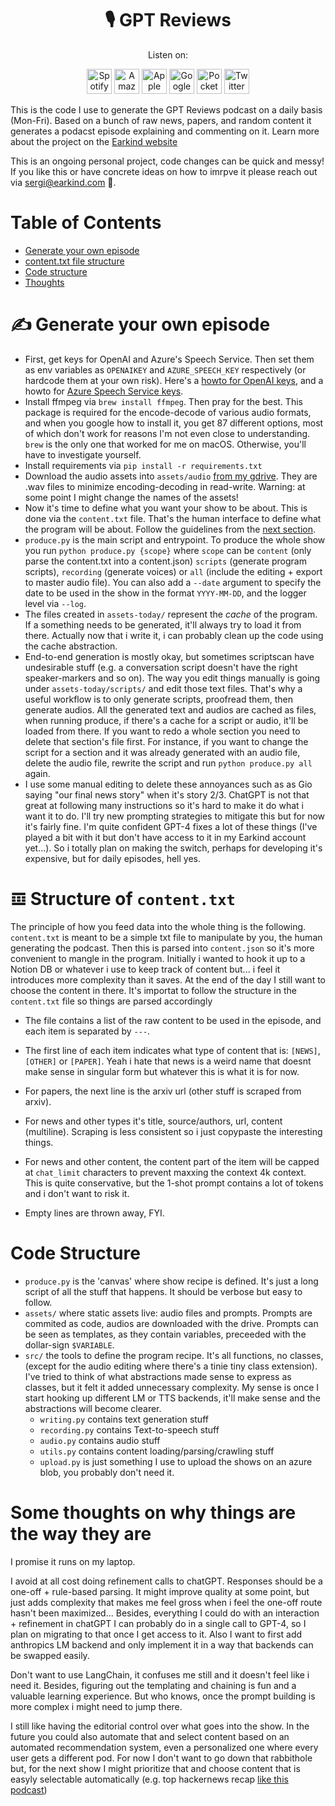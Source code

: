 <h1 align="center">🎙️ GPT Reviews</h1>
<p align="center">
Listen on:

<p align="center">
  <a href="https://open.spotify.com/show/2xvBhAct7kGYd6h9b8txhq?si=a36ba38be6074150"><img src="https://upload.wikimedia.org/wikipedia/commons/thumb/1/19/Spotify_logo_without_text.svg/1024px-Spotify_logo_without_text.svg.png" alt="Spotify" height="40"></a> 
  <a href="https://music.amazon.co.uk/podcasts/b32e4420-6d57-44ed-915d-e68316217df6/gpt-reviews"><img src="https://nwhn.org/wp-content/uploads/2022/05/amazon-prime-music-logo.png" alt="Amazon" height="40"></a>
  <a href="https://podcasts.apple.com/es/podcast/gpt-reviews/id1687287441"><img src="https://assets.stickpng.com/images/5f675af73b3c2a0004655703.png" alt="Apple" height="40"></a>
  <a href="https://podcasts.google.com/feed/aHR0cHM6Ly9hbmNob3IuZm0vcy9lMDgwOWM0OC9wb2RjYXN0L3Jzcw"><img src="https://upload.wikimedia.org/wikipedia/commons/thumb/2/25/Google_Podcasts_icon.svg/1200px-Google_Podcasts_icon.svg.png" alt="Google" height="40"></a>
  <a href="https://pca.st/hxzcjo0l"><img src="https://pocketcastsblog.files.wordpress.com/2022/02/cropped-pocketcasts-favicon-512x512-1.png?w=240" alt="Pocketcasts" class="xbGufb" height="40"></a>
  <a href="https://twitter.com/earkindtech"><img src="https://upload.wikimedia.org/wikipedia/commons/thumb/6/6f/Logo_of_Twitter.svg/512px-Logo_of_Twitter.svg.png?20220821125553" alt="Twitter" height="40"></a>
</p>


This is the code I use to generate the GPT Reviews podcast on a daily basis (Mon-Fri).
Based on a bunch of raw news, papers, and random content it generates a podacst episode explaining and commenting on it.
Learn more about the project on the [Earkind website](https://www.earkind.com)

This is an ongoing personal project, code changes can be quick and messy! If you like this or have concrete ideas on how to imrpve it please reach out via [sergi@earkind.com](mailto:sergi@earkind.com) 🫶.

# Table of Contents

- [Generate your own episode](#✍️-generate-your-own-episode)
- [content.txt file structure](#𝌞-structure-of-contenttxt)
- [Code structure](#code-structure)
- [Thoughts](#some-thoughts-on-why-things-are-the-way-they-are)

# ✍️ Generate your own episode

- First, get keys for OpenAI and Azure's Speech Service. Then set them as env variables as `OPENAIKEY` and `AZURE_SPEECH_KEY` respectively (or hardcode them at your own risk). Here's a [howto for OpenAI keys](https://www.howtogeek.com/885918/how-to-get-an-openai-api-key/), and a howto for [Azure Speech Service keys](https://learn.microsoft.com/en-us/azure/cognitive-services/speech-service/get-started-speech-to-text).
- Install ffmpeg via `brew install ffmpeg`. Then pray for the best. This package is required for the encode-decode of various audio formats, and when you google how to install it, you get 87 different options, most of which don't work for reasons I'm not even close to understanding. `brew` is the only one that worked for me on macOS. Otherwise, you'll have to investigate yourself.
- Install requirements via `pip install -r requirements.txt`
- Download the audio assets into `assets/audio` [from my gdrive](https://drive.google.com/drive/folders/1XJpVxs0uN9zCgUnUov5mmCf6ooLyZBmM?usp=share_link). They are .wav files to minimize encoding-decoding in read-write. Warning: at some point I might change the names of the assets!
- Now it's time to define what you want your show to be about. This is done via the `content.txt` file. That's the human interface to define what the program will be about. Follow the guidelines from the [next section](#𝌞-structure-of-contenttxt).
- `produce.py` is the main script and entrypoint. To produce the whole show you run `python produce.py {scope}` where `scope` can be `content` (only parse the content.txt into a content.json) `scripts` (generate program scripts), `recording` (generate voices) or `all` (include the editing + export to master audio file). You can also add a `--date` argument to specify the date to be used in the show in the format `YYYY-MM-DD`, and the logger level via `--log`.
- The files created in `assets-today/` represent the _cache_ of the program. If a something needs to be generated, it'll always try to load it from there. Actually now that i write it, i can probably clean up the code using the cache abstraction.
- End-to-end generation is mostly okay, but sometimes scriptscan have undesirable stuff (e.g. a conversation script doesn't have the right speaker-markers and so on). The way you edit things manually is going under `assets-today/scripts/` and edit those text files. That's why a useful workflow is to only generate scripts, proofread them, then generate audios. All the generated text and audios are cached as files, when running produce, if there's a cache for a script or audio, it'll be loaded from there. If you want to redo a whole section you need to delete that section's file first. For instance, if you want to change the script for a section and it was already generated with an audio file, delete the audio file, rewrite the script and run `python produce.py all` again.
- I use some manual editing to delete these annoyances such as as Gio saying "our final news story" when it's story 2/3. ChatGPT is not that great at following many instructions so it's hard to make it do what i want it to do. I'll try new prompting strategies to mitigate this but for now it's fairly fine. I'm quite confident GPT-4 fixes a lot of these things (I've played a bit with it but don't have access to it in my Earkind account yet...). So i totally plan on making the switch, perhaps for developing it's expensive, but for daily episodes, hell yes.


# 𝌞 Structure of `content.txt`
The principle of how you feed data into the whole thing is the following.
`content.txt` is meant to be a simple txt file to manipulate by you, the human generating the podcast.
Then this is parsed into `content.json` so it's more convenient to mangle in the program.
Initially i wanted to hook it up to a Notion DB or whatever i use to keep track of content but... i feel it introduces more complexity than it saves.
At the end of the day I still want to choose the content in there.
It's importat to follow the structure in the `content.txt` file so things are parsed accordingly
- The file contains a list of the raw content to be used in the episode, and each item is separated by `---`.
- The first line of each item indicates what type of content that is: `[NEWS]`, `[OTHER]` or `[PAPER]`. Yeah i hate that news is a weird name that doesnt make sense in singular form but whatever this is what it is for now.
- For papers, the next line is the arxiv url (other stuff is scraped from arxiv).
- For news and other types it's title, source/authors, url, content (multiline). Scraping is less consistent so i just copypaste the interesting things.
- For news and other content, the content part of the item will be capped at `chat_limit` characters to prevent maxxing the context 4k context. This is quite conservative, but the 1-shot prompt contains a lot of tokens and i don't want to risk it.

- Empty lines are thrown away, FYI.

# Code Structure

- `produce.py` is the 'canvas' where show recipe is defined. It's just a long script of all the stuff that happens. It should be verbose but easy to follow.
- `assets/` where static assets live: audio files and prompts. Prompts are commited as code, audios are downloaded with the drive. Prompts can be seen as templates, as they contain variables, preceeded with the dollar-sign `$VARIABLE`. 
- `src/` the tools to define the program recipe. It's all functions, no classes, (except for the audio editing where there's a tinie tiny class extension).
I've tried to think of what abstractions made sense to express as classes, but it felt it added unnecessary complexity. My sense is once I start hooking up different LM or TTS backends, it'll make sense and the abstractions will become clearer.
  - `writing.py` contains text generation stuff
  - `recording.py` contains Text-to-speech stuff
  - `audio.py` contains audio stuff
  - `utils.py` contains content loading/parsing/crawling stuff
  - `upload.py` is just something I use to upload the shows on an azure blob, you probably don't need it.

# Some thoughts on why things are the way they are

I promise it runs on my laptop.

I avoid at all cost doing refinement calls to chatGPT. Responses should be a one-off + rule-based parsing. It might improve quality at some point, but just adds complexity that makes me feel gross when i feel the one-off route hasn't been maximized... Besides, everything I could do with an interaction + refinement in chatGPT I can probably do in a single call to GPT-4, so I plan on migrating to that once I get access to it. Also I want to first add anthropics LM backend and only implement it in a way that backends can be swapped easily.

Don't want to use LangChain, it confuses me still and it doesn't feel like i need it. Besides, figuring out the templating and chaining is fun and a valuable learning experience. But who knows, once the prompt building is more complex i might need to jump there.

I still like having the editorial control over what goes into the show. In the future you could also automate that and select content based on an automated recommendation system, even a personalized one where every user gets a different pod.
For now I don't want to go down that rabbithole but, for the next show I might prioritize that and choose content that is easyly selectable automatically (e.g. top hackernews recap [like this podcast](https://foundr.ai/product/hacker-news-recap))
